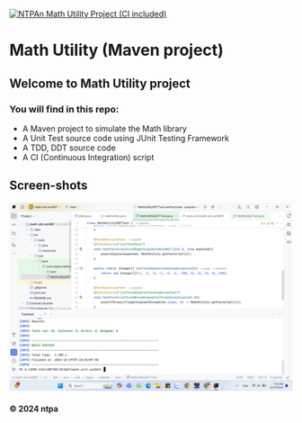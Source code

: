 [![NTPAn Math Utility Project (CI included)](https://github.com/ntpan04/math-util-se1867/actions/workflows/ci-script.yml/badge.svg)](https://github.com/ntpan04/math-util-se1867/actions/workflows/ci-script.yml)

# Math Utility (Maven project)

## Welcome to Math Utility project
### You will find in this repo:
* A Maven project to simulate the Math library
* A Unit Test source code using JUnit Testing Framework
* A TDD, DDT source code
* A CI (Continuous Integration) script

## Screen-shots
![JUnit with Maven](https://github.com/ntpan04/math-util-se1867/blob/main/screenshots/JUnit%20with%20Maven.png)

#### &#169; 2024 ntpa
